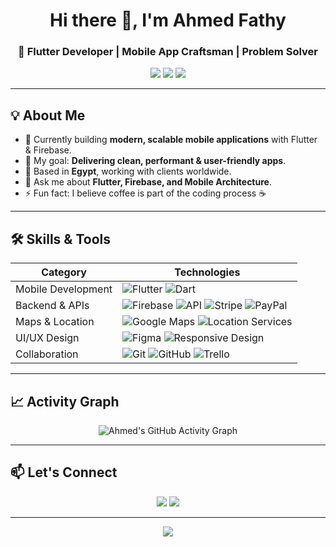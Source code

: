 <h1 align="center">Hi there 👋, I'm Ahmed Fathy</h1>
<h3 align="center"
>🚀 Flutter Developer | Mobile App Craftsman | Problem Solver</h3>

<p align="center">
  <img src="https://img.shields.io/badge/Flutter-Expert-blue?logo=flutter&logoColor=white" />
  <img src="https://img.shields.io/badge/Dart-Pro-blue?logo=dart&logoColor=white" />
  <img src="https://img.shields.io/badge/Firebase-Cloud-orange?logo=firebase&logoColor=white" />
</p>

---

## 💡 About Me
- 🔭 Currently building **modern, scalable mobile applications** with Flutter & Firebase.
- 🎯 My goal: **Delivering clean, performant & user-friendly apps**.
- 📍 Based in **Egypt**, working with clients worldwide.
- 💬 Ask me about **Flutter, Firebase, and Mobile Architecture**.
- ⚡ Fun fact: I believe coffee is part of the coding process ☕

---

## 🛠 Skills & Tools
| **Category**        | **Technologies** |
|---------------------|------------------|
| Mobile Development  | ![Flutter](https://img.shields.io/badge/Flutter-02569B?logo=flutter&logoColor=white) ![Dart](https://img.shields.io/badge/Dart-0175C2?logo=dart&logoColor=white) |
| Backend & APIs      | ![Firebase](https://img.shields.io/badge/Firebase-FFCA28?logo=firebase&logoColor=black) ![API](https://img.shields.io/badge/API-02569B?logo=swagger&logoColor=white) ![Stripe](https://img.shields.io/badge/Stripe-626CD9?logo=stripe&logoColor=white) ![PayPal](https://img.shields.io/badge/PayPal-00457C?logo=paypal&logoColor=white) |
| Maps & Location     | ![Google Maps](https://img.shields.io/badge/Google%20Maps-4285F4?logo=google-maps&logoColor=white) ![Location Services](https://img.shields.io/badge/GeoLocation-4CAF50?logo=mapbox&logoColor=white) |
| UI/UX Design        | ![Figma](https://img.shields.io/badge/Figma-F24E1E?logo=figma&logoColor=white) ![Responsive Design](https://img.shields.io/badge/Responsive-000000?logo=responsive&logoColor=white) |
| Collaboration       | ![Git](https://img.shields.io/badge/Git-F05032?logo=git&logoColor=white) ![GitHub](https://img.shields.io/badge/GitHub-181717?logo=github&logoColor=white) ![Trello](https://img.shields.io/badge/Trello-0052CC?logo=trello&logoColor=white) |

---


## 📈 Activity Graph
<p align="center">
  <img src="https://github-readme-activity-graph.vercel.app/graph?username=AMFathyDev&theme=react-dark" alt="Ahmed's GitHub Activity Graph" />
</p>

---

## 📫 Let's Connect
<p align="center">
  <a href="linkedin.com/in/ahmed-fathy-16baa9339"><img src="https://img.shields.io/badge/LinkedIn-Connect-blue?logo=linkedin&logoColor=white" /></a>
  <a href="mailto:ahmed.m.fathy300@gmail.com"><img src="https://img.shields.io/badge/Email-Contact-red?logo=gmail&logoColor=white" /></a>
</p>

---

<p align="center">
  <img src="https://komarev.com/ghpvc/?username=AMFathyDev&label=Profile%20Views&color=0e75b6&style=flat" />
</p>
